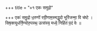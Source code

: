 +++
title = "०१ एकः समुद्रो"

+++
एकः॑ समु॒द्रो ध॒रुणो॑ रयी॒णाम॒स्मद्धृ॒दो भूरि॑जन्मा॒ वि च॑ष्टे ।  
सिष॒क्त्यूध॑र्नि॒ण्योरु॒पस्थ॒ उत्स॑स्य॒ मध्ये॒ निहि॑तं प॒दं वेः ॥